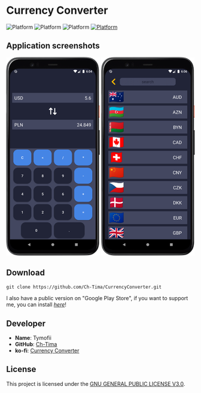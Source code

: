 # Currency Converter
![Platform](https://img.shields.io/badge/JAVA%2011-100%25-blue)
![Platform](https://img.shields.io/badge/platform-android-green)
![Platform](https://img.shields.io/badge/last%20commit-%20May%202023-yellowgreen)
[![Platform](https://img.shields.io/badge/GooglePlay-v1.2-important)](https://play.google.com/store/apps/details?id=com.chtima.currencyconverter)

## Application screenshots
<div>
  <img width="250px" src="screenshots/Screenshot_20230306_180459.png">
  <img width="250px" src="screenshots/Screenshot_20230306_180606.png">
</div>

## Download

    git clone https://github.com/Ch-Tima/CurrencyConverter.git


I also have a public version on "Google Play Store", if you want to support me, you can install [_here_](https://play.google.com/store/apps/details?id=com.chtima.currencyconverter)!


## Developer

- **Name**: Tymofii
- **GitHub**: [Ch-Tima](https://github.com/Ch-Tima)
- **ko-fi**: [Currency Converter](https://ko-fi.com/chtima?viewimage=IL4L5LHX6E#galleryItemView)

## License

This project is licensed under the [GNU GENERAL PUBLIC LICENSE V3.0](LICENSE).

